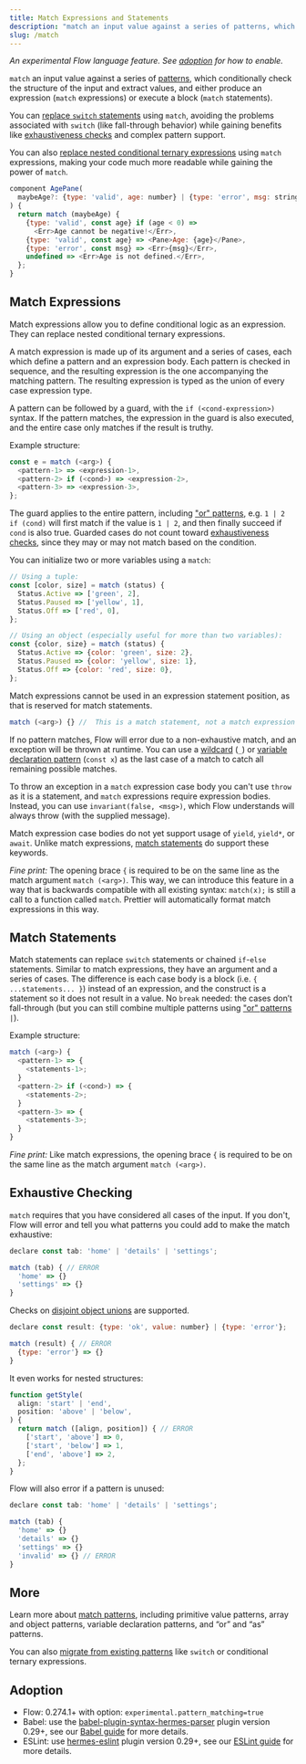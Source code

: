 ```yaml
---
title: Match Expressions and Statements
description: "match an input value against a series of patterns, which conditionally check the structure of the input and extract values, and either produce an expression (match expressions) or execute a block (match statements)."
slug: /match
---
```


*An experimental Flow language feature. See [adoption](#adoption) for how to enable.*

`match` an input value against a series of [patterns](./patterns), which conditionally check the structure of the input and extract values, and either produce an expression (`match` expressions) or execute a block (`match` statements).

You can [replace `switch` statements](./migration#replacing-switch) using `match`, avoiding the problems associated with `switch` (like fall-through behavior) while gaining benefits like [exhaustiveness checks](#exhaustive-checking) and complex pattern support.

You can also [replace nested conditional ternary expressions](./migration#replacing-conditional-ternary-expressions) using `match` expressions, making your code much more readable while gaining the power of `match`.

```js
component AgePane(
  maybeAge?: {type: 'valid', age: number} | {type: 'error', msg: string}
) {
  return match (maybeAge) {
    {type: 'valid', const age} if (age < 0) =>
      <Err>Age cannot be negative!</Err>,
    {type: 'valid', const age} => <Pane>Age: {age}</Pane>,
    {type: 'error', const msg} => <Err>{msg}</Err>,
    undefined => <Err>Age is not defined.</Err>,
  };
}
```

## Match Expressions

Match expressions allow you to define conditional logic as an expression. They can replace nested conditional ternary expressions.

A match expression is made up of its argument and a series of cases, each which define a pattern and an expression body. Each pattern is checked in sequence, and the resulting expression is the one accompanying the matching pattern. The resulting expression is typed as the union of every case expression type.

A pattern can be followed by a guard, with the `if (<cond-expression>)` syntax. If the pattern matches, the expression in the guard is also executed, and the entire case only matches if the result is truthy.

Example structure:
```js
const e = match (<arg>) {
  <pattern-1> => <expression-1>,
  <pattern-2> if (<cond>) => <expression-2>,
  <pattern-3> => <expression-3>,
};
```

The guard applies to the entire pattern, including ["or" patterns](./patterns#or-patterns), e.g. `1 | 2 if (cond)` will first match if the value is `1 | 2`, and then finally succeed if `cond` is also true. Guarded cases do not count toward [exhaustiveness checks](#exhaustive-checking), since they may or may not match based on the condition.

You can initialize two or more variables using a `match`:
```js
// Using a tuple:
const [color, size] = match (status) {
  Status.Active => ['green', 2],
  Status.Paused => ['yellow', 1],
  Status.Off => ['red', 0],
};

// Using an object (especially useful for more than two variables):
const {color, size} = match (status) {
  Status.Active => {color: 'green', size: 2},
  Status.Paused => {color: 'yellow', size: 1},
  Status.Off => {color: 'red', size: 0},
};
```

Match expressions cannot be used in an expression statement position, as that is reserved for match statements.

```js
match (<arg>) {} //  This is a match statement, not a match expression
```

If no pattern matches, Flow will error due to a non-exhaustive match, and an exception will be thrown at runtime. You can use a [wildcard](./patterns#wildcard-patterns) (`_`) or [variable declaration pattern](./patterns#variable-declaration-patterns) (`const x`) as the last case of a match to catch all remaining possible matches.

To throw an exception in a `match` expression case body you can't use `throw` as it is a statement, and `match` expressions require expression bodies. Instead, you can use `invariant(false, <msg>)`, which Flow understands will always throw (with the supplied message).

Match expression case bodies do not yet support usage of `yield`, `yield*`, or `await`. Unlike match expressions, [match statements](#match-statements) do support these keywords.

*Fine print:* The opening brace `{` is required to be on the same line as the match argument `match (<arg>)`. This way, we can introduce this feature in a way that is backwards compatible with all existing syntax: `match(x);` is still a call to a function called `match`. Prettier will automatically format match expressions in this way.

## Match Statements

Match statements can replace `switch` statements or chained `if`\-`else` statements. Similar to match expressions, they have an argument and a series of cases. The difference is each case body is a block (i.e. `{ ...statements... }`) instead of an expression, and the construct is a statement so it does not result in a value. No `break` needed: the cases don’t fall\-through (but you can still combine multiple patterns using ["or" patterns](./patterns#or-patterns) `|`).

Example structure:
```js
match (<arg>) {
  <pattern-1> => {
    <statements-1>;
  }
  <pattern-2> if (<cond>) => {
    <statements-2>;
  }
  <pattern-3> => {
    <statements-3>;
  }
}
```

*Fine print:* Like match expressions, the opening brace `{` is required to be on the same line as the match argument `match (<arg>)`.

## Exhaustive Checking

`match` requires that you have considered all cases of the input. If you don't, Flow will error and tell you what patterns you could add to make the match exhaustive:

```js flow-check
declare const tab: 'home' | 'details' | 'settings';

match (tab) { // ERROR
  'home' => {}
  'settings' => {}
}
```

Checks on [disjoint object unions](../types/unions#toc-disjoint-object-unions) are supported.
```js flow-check
declare const result: {type: 'ok', value: number} | {type: 'error'};

match (result) { // ERROR
  {type: 'error'} => {}
}
```

It even works for nested structures:

```js flow-check
function getStyle(
  align: 'start' | 'end',
  position: 'above' | 'below',
) {
  return match ([align, position]) { // ERROR
    ['start', 'above'] => 0,
    ['start', 'below'] => 1,
    ['end', 'above'] => 2,
  };
}
```

Flow will also error if a pattern is unused:

```js flow-check
declare const tab: 'home' | 'details' | 'settings';

match (tab) {
  'home' => {}
  'details' => {}
  'settings' => {}
  'invalid' => {} // ERROR
}
```

## More

Learn more about [match patterns](./patterns), including primitive value patterns, array and object patterns, variable declaration patterns, and “or” and “as” patterns.

You can also [migrate from existing patterns](./migration) like `switch` or conditional ternary expressions.

## Adoption

* Flow: 0.274.1+ with option: `experimental.pattern_matching=true`
* Babel: use the [babel-plugin-syntax-hermes-parser](https://www.npmjs.com/package/babel-plugin-syntax-hermes-parser) plugin version 0.29+, see our [Babel guide](../tools/babel) for more details.
* ESLint: use [hermes-eslint](https://www.npmjs.com/package/hermes-eslint) plugin version 0.29+, see our [ESLint guide](../tools/eslint) for more details.
